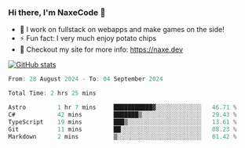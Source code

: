 ### Hi there, I'm NaxeCode 👋
- 🔭 I work on fullstack on webapps and make games on the side!
- ⚡ Fun fact: I very much enjoy potato chips
- 🔋 Checkout my site for more info: https://naxe.dev

[![GitHub stats](https://github-readme-stats.vercel.app/api?username=naxecode&theme=onedark)](https://naxe.dev)

<!--START_SECTION:waka-->

```csharp
From: 28 August 2024 - To: 04 September 2024

Total Time: 2 hrs 25 mins

Astro         1 hr 7 mins     ███████████▓░░░░░░░░░░░░░   46.71 %
C#            42 mins         ███████▒░░░░░░░░░░░░░░░░░   29.43 %
TypeScript    19 mins         ███▒░░░░░░░░░░░░░░░░░░░░░   13.61 %
Git           11 mins         ██░░░░░░░░░░░░░░░░░░░░░░░   08.23 %
Markdown      2 mins          ▒░░░░░░░░░░░░░░░░░░░░░░░░   01.42 %
```

<!--END_SECTION:waka-->



<!--
**NaxeCode/NaxeCode** is a ✨ _special_ ✨ repository because its `README.md` (this file) appears on your GitHub profile.

Here are some ideas to get you started:

- 🔭 I’m currently working on Web apps for indie games!
- 🌱 I’m currently mastering C#
- 👯 I’m looking to collaborate on ...
- 🤔 I’m looking for help with ...
- 💬 Ask me about ...
- 📫 How to reach me: ...
- 😄 Pronouns: ...
- ⚡ Fun fact: I love chips
-->
